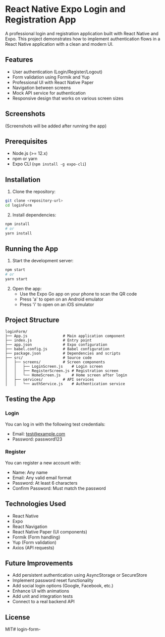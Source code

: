 # React Native Expo Login and Registration App

A professional login and registration application built with React Native and Expo. This project demonstrates how to implement authentication flows in a React Native application with a clean and modern UI.

## Features

- User authentication (Login/Register/Logout)
- Form validation using Formik and Yup
- Professional UI with React Native Paper
- Navigation between screens
- Mock API service for authentication
- Responsive design that works on various screen sizes

## Screenshots

(Screenshots will be added after running the app)

## Prerequisites

- Node.js (>= 12.x)
- npm or yarn
- Expo CLI (`npm install -g expo-cli`)

## Installation

1. Clone the repository:
```bash
git clone <repository-url>
cd loginForm
```

2. Install dependencies:
```bash
npm install
# or
yarn install
```

## Running the App

1. Start the development server:
```bash
npm start
# or
yarn start
```

2. Open the app:
   - Use the Expo Go app on your phone to scan the QR code
   - Press 'a' to open on an Android emulator
   - Press 'i' to open on an iOS simulator

## Project Structure

```
loginForm/
├── App.js                # Main application component
├── index.js              # Entry point
├── app.json              # Expo configuration
├── babel.config.js       # Babel configuration
├── package.json          # Dependencies and scripts
├── src/                  # Source code
│   ├── screens/          # Screen components
│   │   ├── LoginScreen.js    # Login screen
│   │   ├── RegisterScreen.js # Registration screen
│   │   └── HomeScreen.js     # Home screen after login
│   ├── services/         # API services
│   │   └── authService.js    # Authentication service
```

## Testing the App

### Login
You can log in with the following test credentials:
- Email: test@example.com
- Password: password123

### Register
You can register a new account with:
- Name: Any name
- Email: Any valid email format
- Password: At least 6 characters
- Confirm Password: Must match the password

## Technologies Used

- React Native
- Expo
- React Navigation
- React Native Paper (UI components)
- Formik (Form handling)
- Yup (Form validation)
- Axios (API requests)

## Future Improvements

- Add persistent authentication using AsyncStorage or SecureStore
- Implement password reset functionality
- Add social login options (Google, Facebook, etc.)
- Enhance UI with animations
- Add unit and integration tests
- Connect to a real backend API

## License

MIT# login-form-
